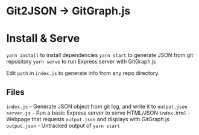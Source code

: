 # Git2JSON -> GitGraph.js

# Install & Serve

`yarn install` to install dependencies
`yarn start` to generate JSON from git repository
`yarn serve` to run Express server with GitGraph.js

Edit `path` in `index.js` to generate info from any repo directory.

## Files

`index.js` - Generate JSON object from git log, and write it to `output.json`
`server.js` – Run a basic Express server to serve HTML/JSON
`index.html` - Webpage that requests `output.json` and displays with GitGraph.js
`output.json` - Untracked output of `yarn start`